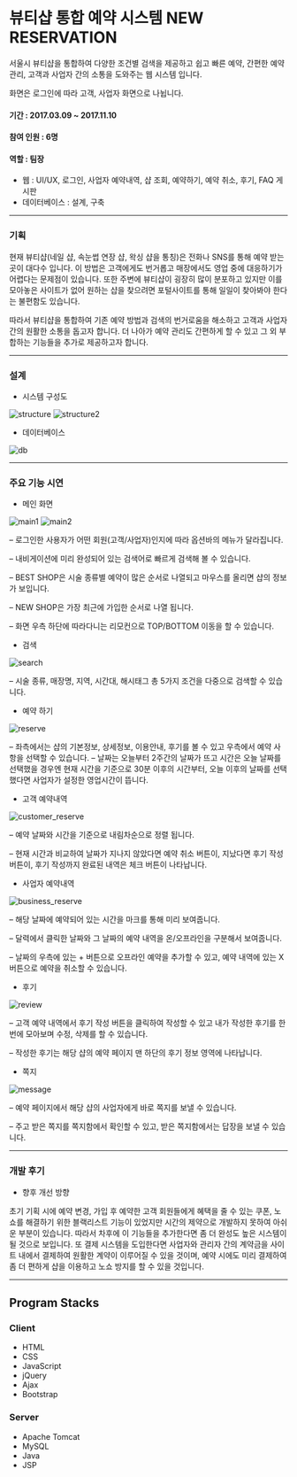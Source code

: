 # 뷰티샵 통합 예약 시스템 NEW RESERVATION

서울시 뷰티샵을 통합하여 다양한 조건별 검색을 제공하고 쉽고 빠른 예약, 간편한 예약 관리, 고객과 사업자 간의 소통을 도와주는 웹 시스템 입니다.

화면은 로그인에 따라 고객, 사업자 화면으로 나뉩니다.

#### 기간 : 2017.03.09 ~ 2017.11.10
#### 참여 인원 : 6명
#### 역할 : 팀장
* 웹 : UI/UX, 로그인, 사업자 예약내역, 샵 조회, 예약하기, 예약 취소, 후기, FAQ 게시판
* 데이터베이스 : 설계, 구축

---

### 기획

현재 뷰티샵(네일 샵, 속눈썹 연장 샵, 왁싱 샵을 통칭)은 전화나 SNS를 통해 예약 받는 곳이 대다수 입니다. 이 방법은 고객에게도 번거롭고 매장에서도 영업 중에 대응하기가 어렵다는 문제점이 있습니다. 또한 주변에 뷰티샵이 굉장히 많이 분포하고 있지만 이를 모아놓은 사이트가 없어 원하는 샵을 찾으려면 포털사이트를 통해 일일이 찾아봐야 한다는 불편함도 있습니다.

따라서 뷰티샵을 통합하여 기존 예약 방법과 검색의 번거로움을 해소하고 고객과 사업자 간의 원활한 소통을 돕고자 합니다. 더 나아가 예약 관리도 간편하게 할 수 있고 그 외 부합하는 기능들을 추가로 제공하고자 합니다.

---

### 설계

* 시스템 구성도

![structure](https://user-images.githubusercontent.com/62014520/102007277-f7e8f800-3d6a-11eb-9fc4-7f5863e840fc.png)
![structure2](https://user-images.githubusercontent.com/62014520/102007278-f8818e80-3d6a-11eb-9784-e01e6f059839.png)

* 데이터베이스

![db](https://user-images.githubusercontent.com/62014520/102007203-44800380-3d6a-11eb-91f5-9a56e7cc078f.png)


---

### 주요 기능 시연

* 메인 화면

![main1](https://user-images.githubusercontent.com/62014520/102007461-a2154f80-3d6c-11eb-9baa-ab5f52df6afe.png)
![main2](https://user-images.githubusercontent.com/62014520/102007462-a5a8d680-3d6c-11eb-89f3-471e11fb16b1.png)

– 로그인한 사용자가 어떤 회원(고객/사업자)인지에 따라 옵션바의 메뉴가 달라집니다.

– 내비게이션에 미리 완성되어 있는 검색어로 빠르게 검색해 볼 수 있습니다.

– BEST SHOP은 시술 종류별 예약이 많은 순서로 나열되고 마우스를 올리면 샵의 정보가 보입니다.

– NEW SHOP은 가장 최근에 가입한 순서로 나열 됩니다.

– 화면 우측 하단에 따라다니는 리모컨으로 TOP/BOTTOM 이동을 할 수 있습니다.

* 검색

![search](https://user-images.githubusercontent.com/62014520/102007463-a80b3080-3d6c-11eb-86d0-1fd969eb8dfd.png)

– 시술 종류, 매장명, 지역, 시간대, 해시태그 총 5가지 조건을 다중으로 검색할 수 있습니다.

* 예약 하기

![reserve](https://user-images.githubusercontent.com/62014520/102007465-a93c5d80-3d6c-11eb-8ee9-16960e993864.png)

– 좌측에서는 샵의 기본정보, 상세정보, 이용안내, 후기를 볼 수 있고 우측에서 예약 사항을 선택할 수 있습니다.
– 날짜는 오늘부터 2주간의 날짜가 뜨고 시간은 오늘 날짜를 선택했을 경우엔 현재 시간을 기준으로 30분 이후의 시간부터, 오늘 이후의 날짜를 선택했다면 사업자가 설정한 영업시간이 뜹니다.

* 고객 예약내역

![customer_reserve](https://user-images.githubusercontent.com/62014520/102007466-aa6d8a80-3d6c-11eb-83ee-6b8840aefda7.png)

– 예약 날짜와 시간을 기준으로 내림차순으로 정렬 됩니다.

– 현재 시간과 비교하여 날짜가 지나지 않았다면 예약 취소 버튼이, 지났다면 후기 작성 버튼이, 후기 작성까지 완료된 내역은 체크 버튼이 나타납니다.

* 사업자 예약내역

![business_reserve](https://user-images.githubusercontent.com/62014520/102007467-ab062100-3d6c-11eb-8038-d0bd1a4fd465.png)

– 해당 날짜에 예약되어 있는 시간을 마크를 통해 미리 보여줍니다.

– 달력에서 클릭한 날짜와 그 날짜의 예약 내역을 온/오프라인을 구분해서 보여줍니다.

– 날짜의 우측에 있는 + 버튼으로 오프라인 예약을 추가할 수 있고, 예약 내역에 있는 X 버튼으로 예약을 취소할 수 있습니다.

* 후기

![review](https://user-images.githubusercontent.com/62014520/102007468-ab9eb780-3d6c-11eb-921d-fc9f9ef62501.png)

– 고객 예약 내역에서 후기 작성 버튼을 클릭하여 작성할 수 있고 내가 작성한 후기를 한 번에 모아보며 수정, 삭제를 할 수 있습니다.

– 작성한 후기는 해당 샵의 예약 페이지 맨 하단의 후기 정보 영역에 나타납니다.

* 쪽지

![message](https://user-images.githubusercontent.com/62014520/102007469-accfe480-3d6c-11eb-9964-4d6f094d0ff9.png)

– 예약 페이지에서 해당 샵의 사업자에게 바로 쪽지를 보낼 수 있습니다.

– 주고 받은 쪽지를 쪽지함에서 확인할 수 있고, 받은 쪽지함에서는 답장을 보낼 수 있습니다.

---

### 개발 후기

* 향후 개선 방향

초기 기획 시에 예약 변경, 가입 후 예약한 고객 회원들에게 혜택을 줄 수 있는 쿠폰, 노쇼를 해결하기 위한 블랙리스트 기능이 있었지만 시간의 제약으로 개발하지 못하여 아쉬운 부분이 있습니다. 따라서 차후에 이 기능들을 추가한다면 좀 더 완성도 높은 시스템이 될 것으로 보입니다. 또 결제 시스템을 도입한다면 사업자와 관리자 간의 계약금을 사이트 내에서 결제하여 원활한 계약이 이루어질 수 있을 것이며, 예약 시에도 미리 결제하여 좀 더 편하게 샵을 이용하고 노쇼 방지를 할 수 있을 것입니다.

---

## Program Stacks
### Client
* HTML
* CSS
* JavaScript
* jQuery
* Ajax
* Bootstrap

### Server
* Apache Tomcat
* MySQL
* Java
* JSP
